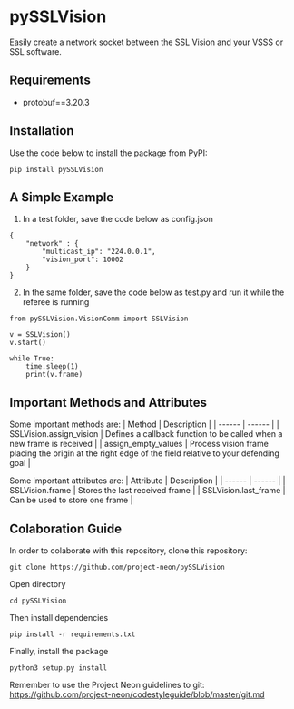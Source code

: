 # pySSLVision
Easily create a network socket between the SSL Vision and your VSSS or SSL software.


## Requirements
- protobuf==3.20.3

## Installation
Use the code below to install the package from PyPI:

`pip install pySSLVision`

## A Simple Example
1. In a test folder, save the code below as config.json

```
{
    "network" : {
        "multicast_ip": "224.0.0.1",
        "vision_port": 10002
    }
}
```

2. In the same folder, save the code below as test.py and run it while the referee is running

```
from pySSLVision.VisionComm import SSLVision

v = SSLVision()
v.start()

while True:
    time.sleep(1)
    print(v.frame)

```

## Important Methods and Attributes
Some important methods are:
| Method | Description |
| ------ | ------ |
| SSLVision.assign_vision | Defines a callback function to be called when a new frame is received |
| assign_empty_values | Process vision frame placing the origin at the right edge of the field relative to your defending goal |


Some important attributes are:
| Attribute | Description |
| ------ | ------ |
| SSLVision.frame | Stores the last received frame |
| SSLVision.last_frame | Can be used to store one frame |
## Colaboration Guide
In order to colaborate with this repository, clone this repository:

`git clone https://github.com/project-neon/pySSLVision`

Open directory

`cd pySSLVision`

Then install dependencies

`pip install -r requirements.txt`

Finally, install the package

`python3 setup.py install`


Remember to use the Project Neon guidelines to git:
https://github.com/project-neon/codestyleguide/blob/master/git.md
